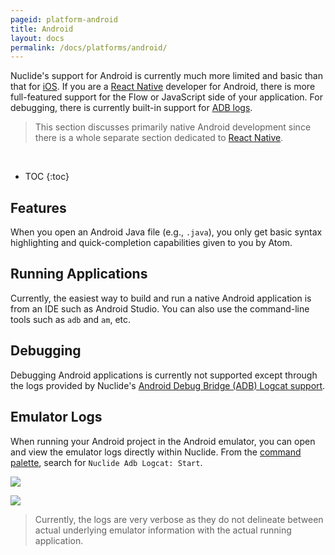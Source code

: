 ```yaml
---
pageid: platform-android
title: Android
layout: docs
permalink: /docs/platforms/android/
---
```


Nuclide's support for Android is currently much more limited and basic than that for
[iOS](/nuclide/docs/platforms/ios). If you are a
[React Native](/nuclide/docs/platforms/react-native) developer for Android, there is more
full-featured support for the Flow or JavaScript side of your application. For debugging, there is
currently built-in support for [ADB logs](#emulator-logs).

> This section discusses primarily native Android development since there is a whole separate
> section dedicated to [React Native](/nuclide/docs/platforms/react-native).

<br/>

* TOC
{:toc}

## Features

When you open an Android Java file (e.g., `.java`), you only get basic syntax highlighting and
quick-completion capabilities given to you by Atom.

## Running Applications

Currently, the easiest way to build and run a native Android application is from an IDE such as
Android Studio. You can also use the command-line tools such as `adb` and `am`, etc.

## Debugging

Debugging Android applications is currently not supported except through the logs provided
by Nuclide's [Android Debug Bridge (ADB) Logcat support](#emulator-logs).

## Emulator Logs

When running your Android project in the Android emulator, you can open and view the emulator logs
directly within Nuclide. From the [command palette](/nuclide/docs/editor/basics/#command-palette), search
for `Nuclide Adb Logcat: Start`.

![](/nuclide/static/images/docs/platform-android-toggle-simulator.png)

![](/nuclide/static/images/docs/platform-android-simulator-output.png)

> Currently, the logs are very verbose as they do not delineate between actual underlying emulator
> information with the actual running application.
